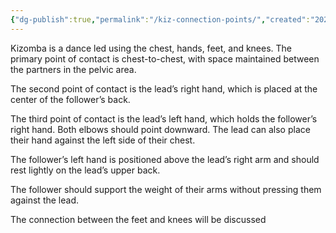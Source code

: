 ```yaml
---
{"dg-publish":true,"permalink":"/kiz-connection-points/","created":"2024-09-16T15:54:59.385-04:00","updated":"2024-09-16T16:18:40.808-04:00"}
---
```



Kizomba is a dance led using the chest, hands, feet, and knees. The primary point of contact is chest-to-chest, with space maintained between the partners in the pelvic area.

The second point of contact is the lead’s right hand, which is placed at the center of the follower’s back.

The third point of contact is the lead’s left hand, which holds the follower’s right hand. Both elbows should point downward. The lead can also place their hand against the left side of their chest.

The follower’s left hand is positioned above the lead’s right arm and should rest lightly on the lead’s upper back.

The follower should support the weight of their arms without pressing them against the lead.

The connection between the feet and knees will be discussed
